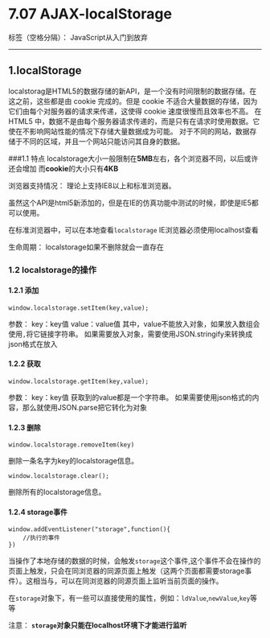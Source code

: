 ﻿# 7.07 AJAX-localStorage

标签（空格分隔）： JavaScript从入门到放弃

---

## 1.localStorage
localstorag是HTML5的数据存储的新API，是一个没有时间限制的数据存储。在这之前，这些都是由 cookie 完成的。但是 cookie 不适合大量数据的存储，因为它们由每个对服务器的请求来传递，这使得 cookie 速度很慢而且效率也不高。
在 HTML5 中，数据不是由每个服务器请求传递的，而是只有在请求时使用数据。它使在不影响网站性能的情况下存储大量数据成为可能。
对于不同的网站，数据存储于不同的区域，并且一个网站只能访问其自身的数据。

###1.1 特点
localstorage大小一般限制在**5MB**左右，各个浏览器不同，以后或许还会增加
而**cookie**的大小只有**4KB**

浏览器支持情况：
理论上支持IE8以上和标准浏览器。

虽然这个API是html5新添加的，但是在IE的仿真功能中测试的时候，即使是IE5都可以使用。

在标准浏览器中，可以在本地查看`localstorage`
IE浏览器必须使用localhost查看

生命周期：
localstorage如果不删除就会一直存在

### 1.2 localstorage的操作
#### 1.2.1 添加
```
window.localstorage.setItem(key,value);
```
参数：
key：key值
value：value值
其中，value不能放入对象，如果放入数组会使用`,`将它链接字符串。
如果需要放入对象，需要使用JSON.stringify来转换成json格式在放入
#### 1.2.2 获取
```
window.localstorage.getItem(key,value);
```
参数：
key：key值
获取到的value都是一个字符串。
如果需要使用json格式的内容，那么就使用JSON.parse把它转化为对象

#### 1.2.3 删除
```
window.localstorage.removeItem(key)
```
删除一条名字为key的localstorage信息。
```
window.localstorage.clear();
```
删除所有的localstorage信息。

#### 1.2.4 storage事件
```
window.addEventListener("storage",function(){
    //执行的事件
})
```
当操作了本地存储的数据的时候，会触发`storage`这个事件,这个事件不会在操作的页面上触发，只会在同浏览器的同源页面上触发（这两个页面都需要storage事件）。这相当与，可以在同浏览器的同源页面上监听当前页面的操作。

在`storage`对象下，有一些可以直接使用的属性，例如：`ldValue`,`newValue`,`key`等等

注意：
**`storage`对象只能在localhost环境下才能进行监听**





